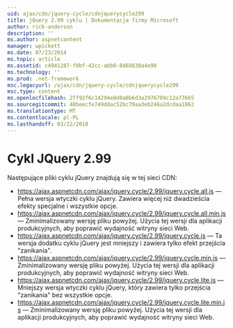 ```yaml
---
uid: ajax/cdn/jquery-cycle/cdnjquerycycle299
title: jQuery 2.99 cyklu | Dokumentacja firmy Microsoft
author: rick-anderson
description: ''
ms.author: aspnetcontent
manager: wpickett
ms.date: 07/23/2014
ms.topic: article
ms.assetid: c4941287-f0bf-42cc-abb0-8d68838a4e98
ms.technology: ''
ms.prod: .net-framework
msc.legacyurl: /ajax/cdn/jquery-cycle/cdnjquerycycle299
msc.type: content
ms.openlocfilehash: 2ff92f6c14294e8d0a0b6d3a2976789c12a77665
ms.sourcegitcommit: 48beecfe749ddac52bc79aa3eb246a2dcdaa1862
ms.translationtype: MT
ms.contentlocale: pl-PL
ms.lasthandoff: 03/22/2018
---
```

<a name="jquery-cycle-299"></a>Cykl JQuery 2.99
====================
Następujące pliki cyklu jQuery znajdują się w tej sieci CDN:

- https://ajax.aspnetcdn.com/ajax/jquery.cycle/2.99/jquery.cycle.all.js &mdash; Pełna wersja wtyczki cyklu jQuery. Zawiera więcej niż dwadzieścia efekty specjalne i wszystkie opcje.
- https://ajax.aspnetcdn.com/ajax/jquery.cycle/2.99/jquery.cycle.all.min.js &mdash; Zminimalizowany wersję pliku powyżej. Użycia tej wersji dla aplikacji produkcyjnych, aby poprawić wydajność witryny sieci Web.
- https://ajax.aspnetcdn.com/ajax/jquery.cycle/2.99/jquery.cycle.js &mdash; Ta wersja dodatku cyklu jQuery jest mniejszy i zawiera tylko efekt przejścia "zanikania".
- https://ajax.aspnetcdn.com/ajax/jquery.cycle/2.99/jquery.cycle.min.js &mdash; Zminimalizowany wersję pliku powyżej. Użycia tej wersji dla aplikacji produkcyjnych, aby poprawić wydajność witryny sieci Web.
- https://ajax.aspnetcdn.com/ajax/jquery.cycle/2.99/jquery.cycle.lite.js &mdash; Mniejszy wersja wtyczki cyklu jQuery, który zawiera tylko przejścia "zanikania" bez wszystkie opcje.
- https://ajax.aspnetcdn.com/ajax/jquery.cycle/2.99/jquery.cycle.lite.min.js &mdash; Zminimalizowany wersję pliku powyżej. Użycia tej wersji dla aplikacji produkcyjnych, aby poprawić wydajność witryny sieci Web.
